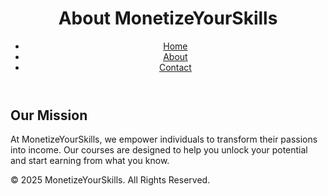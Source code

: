 <!DOCTYPE html>
<html lang="en">
<head>
  <meta charset="UTF-8">
  <meta name="viewport" content="width=device-width, initial-scale=1.0">
  <title>About MonetizeYourSkills</title>
  <link rel="stylesheet" href="style.css">
</head>
<body>
  <header>
    <h1>About MonetizeYourSkills</h1>
    <nav>
      <ul>
        <li><a href="index.html">Home</a></li>
        <li><a href="about.html">About</a></li>
        <li><a href="contact.html">Contact</a></li>
      </ul>
    </nav>
  </header>

  <main>
    <section>
      <h2>Our Mission</h2>
      <p>At MonetizeYourSkills, we empower individuals to transform their passions into income. Our courses are designed to help you unlock your potential and start earning from what you know.</p>
    </section>
  </main>

  <footer>
    <p>&copy; 2025 MonetizeYourSkills. All Rights Reserved.</p>
  </footer>
</body>
</html>

